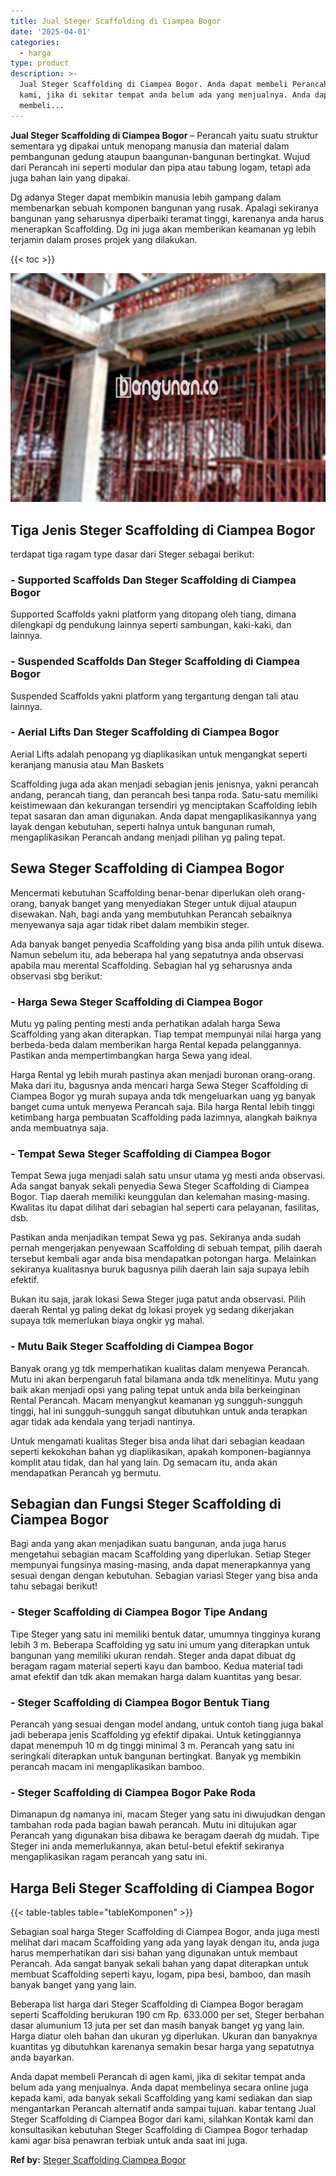 ```yaml
---
title: Jual Steger Scaffolding di Ciampea Bogor
date: '2025-04-01'
categories:
  - harga
type: product
description: >-
  Jual Steger Scaffolding di Ciampea Bogor. Anda dapat membeli Perancah di agen
  kami, jika di sekitar tempat anda belum ada yang menjualnya. Anda dapat
  membeli...
---
```


**Jual Steger Scaffolding di Ciampea Bogor** – Perancah yaitu suatu struktur sementara yg dipakai untuk menopang manusia dan material dalam pembangunan gedung ataupun baangunan-bangunan bertingkat. Wujud dari Perancah ini seperti modular dan pipa atau tabung logam, tetapi ada juga bahan lain yang dipakai.

Dg adanya Steger dapat membikin manusia lebih gampang dalam membenarkan sebuah komponen bangunan yang rusak. Apalagi sekiranya bangunan yang seharusnya diperbaiki teramat tinggi, karenanya anda harus menerapkan Scaffolding. Dg ini juga akan memberikan keamanan yg lebih terjamin dalam proses projek yang dilakukan.

{{< toc >}}

![Jual Steger Scaffolding di Ciampea Bogor](/images/sewa-scaffolding-steger-17.png)

## Tiga Jenis Steger Scaffolding di Ciampea Bogor

terdapat tiga ragam type dasar dari Steger sebagai berikut:

### \- Supported Scaffolds Dan Steger Scaffolding di Ciampea Bogor

Supported Scaffolds yakni platform yang ditopang oleh tiang, dimana dilengkapi dg pendukung lainnya seperti sambungan, kaki-kaki, dan lainnya.

### \- Suspended Scaffolds Dan Steger Scaffolding di Ciampea Bogor

Suspended Scaffolds yakni platform yang tergantung dengan tali atau lainnya.

### \- Aerial Lifts Dan Steger Scaffolding di Ciampea Bogor

Aerial Lifts adalah penopang yg diaplikasikan untuk mengangkat seperti keranjang manusia atau Man Baskets

Scaffolding juga ada akan menjadi sebagian jenis jenisnya, yakni perancah andang, perancah tiang, dan perancah besi tanpa roda. Satu-satu memiliki keistimewaan dan kekurangan tersendiri yg menciptakan Scaffolding lebih tepat sasaran dan aman digunakan. Anda dapat mengaplikasikannya yang layak dengan kebutuhan, seperti halnya untuk bangunan rumah, mengaplikasikan Perancah andang menjadi pilihan yg paling tepat.

## Sewa Steger Scaffolding di Ciampea Bogor

Mencermati kebutuhan Scaffolding benar-benar diperlukan oleh orang-orang, banyak banget yang menyediakan Steger untuk dijual ataupun disewakan. Nah, bagi anda yang membutuhkan Perancah sebaiknya menyewanya saja agar tidak ribet dalam membikin steger.

Ada banyak banget penyedia Scaffolding yang bisa anda pilih untuk disewa. Namun sebelum itu, ada beberapa hal yang sepatutnya anda observasi apabila mau merental Scaffolding. Sebagian hal yg seharusnya anda observasi sbg berikut:

### \- Harga Sewa Steger Scaffolding di Ciampea Bogor

Mutu yg paling penting mesti anda perhatikan adalah harga Sewa Scaffolding yang akan diterapkan. Tiap tempat mempunyai nilai harga yang berbeda-beda dalam memberikan harga Rental kepada pelanggannya. Pastikan anda mempertimbangkan harga Sewa yang ideal.

Harga Rental yg lebih murah pastinya akan menjadi buronan orang-orang. Maka dari itu, bagusnya anda mencari harga Sewa Steger Scaffolding di Ciampea Bogor yg murah supaya anda tdk mengeluarkan uang yg banyak banget cuma untuk menyewa Perancah saja. Bila harga Rental lebih tinggi ketimbang harga pembuatan Scaffolding pada lazimnya, alangkah baiknya anda membuatnya saja.

### \- Tempat Sewa Steger Scaffolding di Ciampea Bogor

Tempat Sewa juga menjadi salah satu unsur utama yg mesti anda observasi. Ada sangat banyak sekali penyedia Sewa Steger Scaffolding di Ciampea Bogor. Tiap daerah memiliki keunggulan dan kelemahan masing-masing. Kwalitas itu dapat dilihat dari sebagian hal seperti cara pelayanan, fasilitas, dsb.

Pastikan anda menjadikan tempat Sewa yg pas. Sekiranya anda sudah pernah mengerjakan penyewaan Scaffolding di sebuah tempat, pilih daerah tersebut kembali agar anda bisa mendapatkan potongan harga. Melainkan sekiranya kualitasnya buruk bagusnya pilih daerah lain saja supaya lebih efektif.

Bukan itu saja, jarak lokasi Sewa Steger juga patut anda observasi. Pilih daerah Rental yg paling dekat dg lokasi proyek yg sedang dikerjakan supaya tdk memerlukan biaya ongkir yg mahal.

### \- Mutu Baik Steger Scaffolding di Ciampea Bogor

Banyak orang yg tdk memperhatikan kualitas dalam menyewa Perancah. Mutu ini akan berpengaruh fatal bilamana anda tdk menelitinya. Mutu yang baik akan menjadi opsi yang paling tepat untuk anda bila berkeinginan Rental Perancah. Macam menyangkut keamanan yg sungguh-sungguh tinggi, hal ini sungguh-sungguh sangat dibutuhkan untuk anda terapkan agar tidak ada kendala yang terjadi nantinya.

Untuk mengamati kualitas Steger bisa anda lihat dari sebagian keadaan seperti kekokohan bahan yg diaplikasikan, apakah komponen-bagiannya komplit atau tidak, dan hal yang lain. Dg semacam itu, anda akan mendapatkan Perancah yg bermutu.

## Sebagian dan Fungsi Steger Scaffolding di Ciampea Bogor

Bagi anda yang akan menjadikan suatu bangunan, anda juga harus mengetahui sebagian macam Scaffolding yang diperlukan. Setiap Steger mempunyai fungsinya masing-masing, anda dapat menerapkannya yang sesuai dengan dengan kebutuhan. Sebagian variasi Steger yang bisa anda tahu sebagai berikut!

### \- Steger Scaffolding di Ciampea Bogor Tipe Andang

Tipe Steger yang satu ini memiliki bentuk datar, umumnya tingginya kurang lebih 3 m. Beberapa Scaffolding yg satu ini umum yang diterapkan untuk bangunan yang memiliki ukuran rendah. Steger anda dapat dibuat dg beragam ragam material seperti kayu dan bamboo. Kedua material tadi amat efektif dan tdk akan memakan harga dalam kuantitas yang besar.

### \- Steger Scaffolding di Ciampea Bogor Bentuk Tiang

Perancah yang sesuai dengan model andang, untuk contoh tiang juga bakal jadi beberapa jenis Scaffolding yg efektif dipakai. Untuk ketinggiannya dapat menempuh 10 m dg tinggi minimal 3 m. Perancah yang satu ini seringkali diterapkan untuk bangunan bertingkat. Banyak yg membikin perancah macam ini mengaplikasikan bamboo.

### \- Steger Scaffolding di Ciampea Bogor Pake Roda

Dimanapun dg namanya ini, macam Steger yang satu ini diwujudkan dengan tambahan roda pada bagian bawah perancah. Mutu ini ditujukan agar Perancah yang digunakan bisa dibawa ke beragam daerah dg mudah. Tipe Steger ini anda memerlukannya, akan betul-betul efektif sekiranya mengaplikasikan ragam perancah yang satu ini.

## Harga Beli Steger Scaffolding di Ciampea Bogor

{{< table-tables table="tableKomponen" >}}

Sebagian soal harga Steger Scaffolding di Ciampea Bogor, anda juga mesti melihat dari macam Scaffolding yang ada yang layak dengan itu, anda juga harus memperhatikan dari sisi bahan yang digunakan untuk membaut Perancah. Ada sangat banyak sekali bahan yang dapat diterapkan untuk membuat Scaffolding seperti kayu, logam, pipa besi, bamboo, dan masih banyak banget yang yang lain.

Beberapa list harga dari Steger Scaffolding di Ciampea Bogor beragam seperti Scaffolding berukuran 190 cm Rp. 633.000 per set, Steger berbahan dasar alumunium 13 juta per set dan masih banyak banget yg yang lain. Harga diatur oleh bahan dan ukuran yg diperlukan. Ukuran dan banyaknya kuantitas yg dibutuhkan karenanya semakin besar harga yang sepatutnya anda bayarkan.

Anda dapat membeli Perancah di agen kami, jika di sekitar tempat anda belum ada yang menjualnya. Anda dapat membelinya secara online juga kepada kami, ada banyak sekali Scaffolding yang kami sediakan dan siap mengantarkan Perancah alternatif anda sampai tujuan. kabar tentang Jual Steger Scaffolding di Ciampea Bogor dari kami, silahkan Kontak kami dan konsultasikan kebutuhan Steger Scaffolding di Ciampea Bogor terhadap kami agar bisa penawran terbiak untuk anda saat ini juga.

**Ref by:** [Steger Scaffolding Ciampea Bogor](https://id.wikipedia.org/wiki/Steger)
